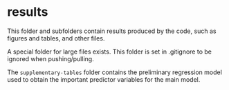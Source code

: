 # results

This folder and subfolders contain results produced by the code, such as figures and tables, and other files.

A special folder for large files exists. This folder is set in .gitignore to be ignored when pushing/pulling.

The `supplementary-tables` folder contains the preliminary regression model used to obtain the important predictor variables for the main model.